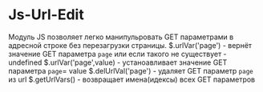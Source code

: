 # Js-Url-Edit
Модуль JS позволяет легко манипульровать GET параметрами в адресной строке без перезагрузки страницы.
$.urlVar('page')        - вернёт значение GET параметра `page` или если такого не существует - undefined
$.urlVar('page',value)  - устаноавливает значение GET параметра `page`= value
$.delUrlVal('page')     - удаляет GET параметр `page` из url
$.getUrlVars()          - возвращает имена(идексы) всех GET параметров
